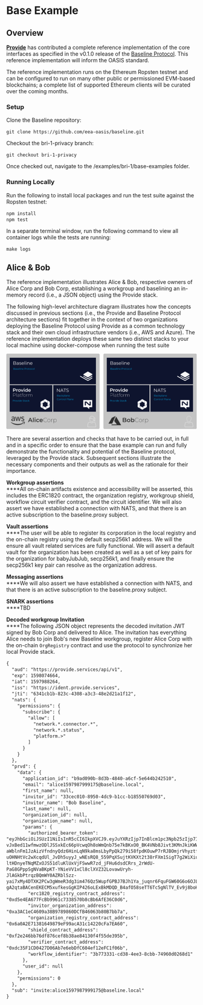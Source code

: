 # Base Example

## Overview

[**Provide**](https://provide.services) has contributed a complete reference implementation of the core interfaces as specified in the v0.1.0 release of the [Baseline Protocol](https://baseline-protocol.org). This reference implementation will inform the OASIS standard.

The reference implementation runs on the Ethereum Ropsten testnet and can be configured to run on many other public or permissioned EVM-based blockchains; a complete list of supported Ethereum clients will be curated over the coming months.

### Setup

Clone the Baseline repository:

```
git clone https://github.com/eea-oasis/baseline.git
```

Checkout the bri-1-privacy branch:

```
git checkout bri-1-privacy
```

Once checked out, navigate to the /examples/bri-1/base-examples folder.

### Running Locally

Run the following to install local packages and run the test suite against the Ropsten testnet:

```
npm install
npm test
```

In a separate terminal window, run the following command to view all container logs while the tests are running:

```
make logs
```

## Alice & Bob

The reference implementation illustrates Alice & Bob, respective owners of Alice Corp and Bob Corp, establishing a workgroup and baselining an in-memory record (i.e., a JSON object) using the Provide stack.

The following high-level architecture diagram illustrates how the concepts discussed in previous sections (i.e., the Provide and Baseline Protocol architecture sections) fit together in the context of two organizations deploying the Baseline Protocol using Provide as a common technology stack and their own cloud infrastructure vendors (i.e., AWS and Azure). The reference implementation deploys these same two distinct stacks to your local machine using docker-compose when running the test suite

![This reference implementation supports cloud-agnostic experiments out-of-the-box.](<../../.gitbook/assets/image (5).png>)

There are several assertion and checks that have to be carried out, in full and in a specific order to ensure that the base example can run and fully demonstrate the functionality and potential of the Baseline protocol, leveraged by the Provide stack. Subsequent sections illustrate the necessary components and their outputs as well as the rationale for their importance.

**Workgroup assertions**\
\*\*\*\*All on-chain artifacts existence and accessibility will be asserted, this includes the ERC1820 contract, the organization registry, workgroup shield, workflow circuit verifier contract, and the circuit identifier. We will also assert we have established a connection with NATS, and that there is an active subscription to the baseline.proxy subject.

**Vault assertions**\
\*\*\*\*The user will be able to register its corporation in the local registry and the on-chain registry using the default secp256k1 address. We will the ensure all vault related services are fully functional. We will assert a default vault for the organization has been created as well as a set of key pairs for the organization for babyJubJub, secp256k1, and finally ensure the secp256k1 key pair can resolve as the organization address.

**Messaging assertions**\
\*\*\*\*We will also assert we have established a connection with NATS, and that there is an active subscription to the baseline.proxy subject.

**SNARK assertions**\
\*\*\*\*TBD

**Decoded workgroup Invitation**\
\*\*\*\*The following JSON object represents the decoded invitation JWT signed by Bob Corp and delivered to Alice. The invitation has everything Alice needs to join Bob's new Baseline workgroup, register Alice Corp with the on-chain `OrgRegistry` contract and use the protocol to synchronize her local Provide stack.

```
{
  "aud": "https://provide.services/api/v1",
  "exp": 1598074664,
  "iat": 1597988264,
  "iss": "https://ident.provide.services",
  "jti": "6341cb1b-823c-4308-a3c3-48e2d21a1f12",
  "nats": {
    "permissions": {
      "subscribe": {
        "allow": [
          "network.*.connector.*",
          "network.*.status",
          "platform.>"
        ]
      }
    }
  },
  "prvd": {
    "data": {
      "application_id": "b9ad090b-8d3b-4840-a6cf-5e644b242510",
      "email": "alice1597987999175@baseline.local",
      "first_name": null,
      "invitor_id": "33cec010-8950-4dc9-b1cc-b18550769d03",
      "invitor_name": "Bob Baseline",
      "last_name": null,
      "organization_id": null,
      "organization_name": null,
      "params": {
        "authorized_bearer_token": "eyJhbGciOiJSUzI1NiIsInR5cCI6IkpXVCJ9.eyJuYXRzIjp7InBlcm1pc3Npb25zIjp7InB1Ymxpc2giOnsiYWxsb3ciOlsiYmFzZWxpbmUuPiJdfSwic3Vic2NyaWJlIjp7ImFsbG93IjpbImJhc2VsaW5lLmluYm91bmQiXX19fSwiaWF0IjoxNTk4MjM0OTMyLCJleHAiOjE1OTgyMzk5MzIsImF1ZCI6Im5hdHM6Ly9sb2NhbGhvc3Q6NDIyNCIsImlzcyI6InRzLW5hdHN1dGlsIiwic3ViIjoiYmFzZWxpbmUuaW5ib3VuZCJ9.YSDr6avqwQ1xVsptZIsWK8XIGyU-vJxBed11wfmwzODlJSSxkEc66pVcwqOh8oWmQnb75e7kBKxO0_BK4VNb8Jivt3KMnJkiKWW2KhQ2hQXfIMnNIKi-aWblnFm1JzAizVfndnyQdz6HinLqN9ka8msLbyPpQk279i58fpdKOuwP7rRJBOmjrVhyztf5hdv7HdGrB49T3hzfbfX8lijzABtcnHnQmfvbXggdbVCzqAoiee6_x-uOHNHtVc2wXcqdUl_JvDh5uyyJ_wNEsRQ8_559PqXSujtKVKXt2t38rFXm1SigT7g2WiXiuJSHna8yICw98djJzba76v6AJUB-ltHDnyeTNqMZxOJS51dluKlUxVjFSwwR7zd_jFHu6dsdCRrs_2rWdU-PaG8GPppSgNVaBKpKT-YNieVV1xCl8clXVZ32LovawUryh-JlAGkbPtrqzBQmWY0AZRblSzz-yai7xMy4DTXK2PCw3gWmeR3dg3im476Qz5WupfGPBJ7BJh1Ya_juqnr6FquFGW60G6o6OJLHdeReCQNkgRXdU7-gA2qtaBACenEKECM5xufkesGgKIP426oLExBkMDQD_B4afO58seTT6Tc5gNlTV_Ev9j8boHfgBmTuqVoxfmdu5JIrj6Y9yktLOLiC25qHw9tFy6V5keZKDk_hokFCINA",
        "erc1820_registry_contract_address": "0xd5e4EA677FcBb9961c7338570b8cBb6AfE36C0d6",
        "invitor_organization_address": "0xa3AC1eC4609a38B9789860DCfB46063b80B7bb7a",
        "organization_registry_contract_address": "0x6a0A2E71381649879eF99acA31c14220cFa7EA60",
        "shield_contract_address": "0xf2e246bb76df876cef8b38ae84130f4f55de395b",
        "verifier_contract_address": "0xdc35F1CD0427D06Ab7e6ebDfC604ef12eFC1f06b",
        "workflow_identifier": "3b773331-cd38-4ee3-8cbb-74960d0268d1"
      },
      "user_id": null
    },
    "permissions": 0
  },
  "sub": "invite:alice1597987999175@baseline.local"
}
```

